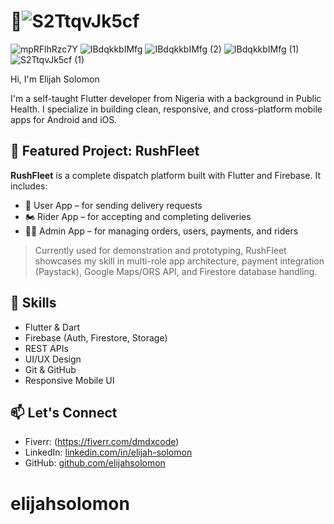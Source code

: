 # 👋![S2TtqvJk5cf](https://github.com/user-attachments/assets/d2eb0f53-51c6-4bc6-a116-d8b675c0da96)
![mpRFlhRzc7Y](https://github.com/user-attachments/assets/f909ff4e-78b9-475c-8750-98309f8e9c87)
![IBdqkkbIMfg](https://github.com/user-attachments/assets/70d518b0-94c1-4237-b75f-43beafcfe472)
![IBdqkkbIMfg (2)](https://github.com/user-attachments/assets/7738ae1c-c2e7-4b43-bd90-68b4976108c9)
![IBdqkkbIMfg (1)](https://github.com/user-attachments/assets/59c0a57d-eb13-4929-9dd5-50b92973ec17)![S2TtqvJk5cf (1)](https://github.com/user-attachments/assets/8129c7b3-b586-4c8b-8b7b-15362510d13f)




 Hi, I'm Elijah Solomon

I'm a self-taught Flutter developer from Nigeria with a background in Public Health. I specialize in building clean, responsive, and cross-platform mobile apps for Android and iOS.

## 🚀 Featured Project: RushFleet

**RushFleet** is a complete dispatch platform built with Flutter and Firebase. It includes:
- 🚗 User App – for sending delivery requests
- 🏍 Rider App – for accepting and completing deliveries
- 🧑‍💼 Admin App – for managing orders, users, payments, and riders

> Currently used for demonstration and prototyping, RushFleet showcases my skill in multi-role app architecture, payment integration (Paystack), Google Maps/ORS API, and Firestore database handling.

## 💼 Skills

- Flutter & Dart
- Firebase (Auth, Firestore, Storage)
- REST APIs
- UI/UX Design
- Git & GitHub
- Responsive Mobile UI

## 📫 Let's Connect

- Fiverr: (https://fiverr.com/dmdxcode)
- LinkedIn: [linkedin.com/in/elijah-solomon](#)
- GitHub: [github.com/elijahsolomon](https://github.com/elijahsolomon)
# elijahsolomon
